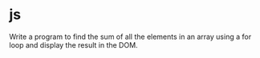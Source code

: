 # js
Write a program to find the sum of all the elements in an array using a for loop and display the result in the DOM.
